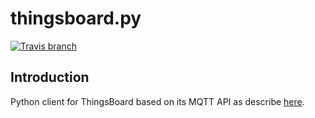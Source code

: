 # thingsboard.py
[![Travis branch](https://img.shields.io/travis/com/I1820/thingsboard.py/master.svg?style=flat-square)](https://travis-ci.com/I1820/thingsboard.py)

## Introduction
Python client for ThingsBoard based on its MQTT API as describe [here](https://thingsboard.io/docs/reference/mqtt-api/).
